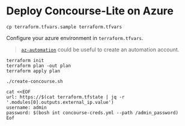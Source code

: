 # Deploy Concourse-Lite on Azure

```
cp terraform.tfvars.sample terraform.tfvars
```

Configure your azure environment in `terraform.tfvars`.

> [`az-automation`](https://github.com/pivotal-cf/terraforming-azure#creating-an-automation-account) could be useful to create an automation account.

```
terraform init
terraform plan -out plan
terraform apply plan
```

```
./create-concourse.sh
```

```
cat <<EOF
url: https://$(cat terraform.tfstate | jq -r '.modules[0].outputs.external_ip.value')
username: admin
password: $(bosh int concourse-creds.yml --path /admin_password)
Eof
```
